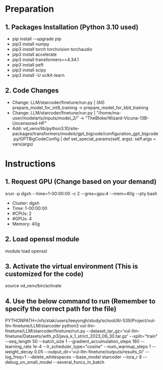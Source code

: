 # Preparation
## **1. Packages Installation (Python 3.10 used)**
 - pip install --upgrade pip
 - pip3 install numpy
 - pip3 install torch torchvision torchaudio
 - pip3 install accelerate
 - pip3 install transformers==4.34.1
 - pip3 install peft
 - pip3 install scipy
 - pip3 install -U scikit-learn


## **2. Code Changes**
 - Change: LLM/starcoder/finetune/run.py | (All) prepare_model_for_int8_training -> prepare_model_for_kbit_training
 - Change: LLM/starcoder/finetune/run.py | "/home/ma-user/modelarts/inputs/model_2/" -> "TheBloke/Wizard-Vicuna-13B-Uncensored-HF"
 - Add: vd_venv/lib/python3.10/site-packages/transformers/models/gpt_bigcode/configuration_gpt_bigcode.py/GPTBigCodeConfig | def set_special_params(self, args): self.args = vars(args)

# Instructions
## **1. Request GPU (Change based on your demand)**
srun -p dgxh --time=1-00:00:00 -c 2 --gres=gpu:4 --mem=40g --pty bash
 - Cluster: dgxh
 - Time: 1-00:00:00
 - #CPUs: 2
 - #GPUs: 4
 - Memory: 40g

## **2. Load openssl module**
module load openssl

## **3. Activate the virtual environment (This is customized for the code)**
source vd_venv/bin/activate

## **4. Use the below command to run (Remember to specify the correct path for the file)**
PYTHONPATH=/nfs/stak/users/leeyongh/study/school/AI-539/Project/vul-llm-finetune/LLM/starcoder python3 vul-llm-finetune/LLM/starcoder/finetune/run.py --dataset_tar_gz='vul-llm-finetune/Datasets/with_p3/java_k_1_strict_2023_06_30.tar.gz' --split="train" --seq_length 50 --batch_size 1 --gradient_accumulation_steps 160 --learning_rate 1e-4 --lr_scheduler_type="cosine" --num_warmup_steps 1 --weight_decay 0.05 --output_dir='vul-llm-finetune/outputs/results_0/' --log_freq=1 --delete_whitespaces --base_model starcoder --lora_r 8 --debug_on_small_model --several_funcs_in_batch
